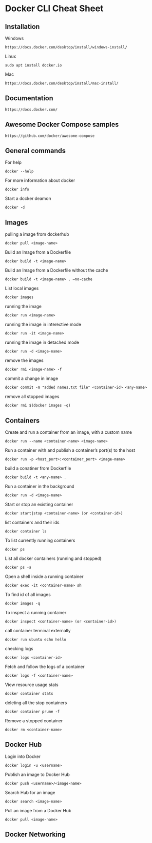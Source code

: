 # Docker CLI Cheat Sheet
## Installation
Windows
```
https://docs.docker.com/desktop/install/windows-install/ 
```
Linux
```
sudo apt install docker.io 
```
Mac
```
https://docs.docker.com/desktop/install/mac-install/ 
``` 

## Documentation
```
https://docs.docker.com/ 
```

## Awesome Docker Compose samples 

```
https://github.com/docker/awesome-compose
```

## General commands

For help 
```
docker --help 
```

For more information about docker 
```
docker info
```
Start a docker deamon
```
docker -d
```

## Images

pulling a image from dockerhub
```
docker pull <image-name>
```
Build an Image from a Dockerfile
```
docker build -t <image-name>
```
Build an Image from a Dockerfile without the cache
```
docker build -t <image-name> . –no-cache
```
List local images
```
docker images
```
running the image
```
docker run <image-name>
```
running the image in interective mode
```
docker run -it <image-name> 
```
running the image in detached mode
```
docker run -d <image-name>
```
remove the images
```
docker rmi <image-name> -f 
```
commit a change in image
``` 
docker commit -m "added names.txt file" <container-id> <any-name>
```
remove all stopped images
```
docker rmi $(docker images -q) 
```

## Containers

Create and run a container from an image, with a custom name
```
docker run --name <container-name> <image-name>
```
Run a container with and publish a container’s port(s) to the host
```
docker run -p <host_port>:<container_port> <image-name>
```
build a conatiner from Dockerfile
```
docker build -t <any-name> . 
```
Run a container in the background
```
docker run -d <image-name>
```
Start or stop an existing container
```
docker start|stop <container-name> (or <container-id>)
```
list containers and their ids
``` 
docker container ls 
```
To list currently running containers
```
docker ps
```
List all docker containers (running and stopped)
``` 
docker ps -a
```
Open a shell inside a running container
```
docker exec -it <container-name> sh
```
To find id of all images
```
docker images -q 
```
To inspect a running container
```
docker inspect <container-name> (or <container-id>)
```
call container terminal externally
```
docker run ubuntu echo hello 
```
checking logs
```
docker logs <container-id>
```
Fetch and follow the logs of a container
```
docker logs -f <container-name>
```
View resource usage stats
```
docker container stats
```
deleting all the stop containers
```
docker container prune -f 
```
Remove a stopped container
```
docker rm <container-name>
```

## Docker Hub

Login into Docker
```
docker login -u <username>
```
Publish an image to Docker Hub
```
docker push <username>/<image-name>
```
Search Hub for an image
```
docker search <image-name>
```
Pull an image from a Docker Hub
```
docker pull <image-name>
```

## Docker Networking




